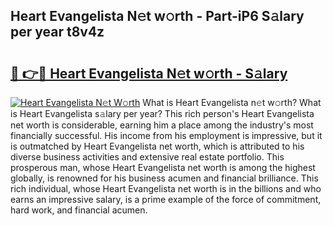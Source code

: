 ## Heart Evangelista N𝚎t w𝚘rth - Part-iP6 S𝚊lary per year t8v4z

# <h2><a href="http://gc468b.nevu.top/?p=Heart+Evangelista">🔗 👉🔴 Heart Evangelista N𝚎t w𝚘rth - S𝚊lary</a></h2>

[![Heart Evangelista N𝚎t W𝚘rth](https://i.imgur.com/Oavwk0R.jpeg)](http://gc468b.nevu.top/?p=Heart+Evangelista)
What is Heart Evangelista n𝚎t w𝚘rth? What is Heart Evangelista s𝚊lary per year?
This rich person's Heart Evangelista net worth is considerable, earning him a place among the industry's most financially successful. His income from his employment is impressive, but it is outmatched by Heart Evangelista net worth, which is attributed to his diverse business activities and extensive real estate portfolio. This prosperous man, whose Heart Evangelista net worth is among the highest globally, is renowned for his business acumen and financial brilliance. This rich individual, whose Heart Evangelista net worth is in the billions and who earns an impressive salary, is a prime example of the force of commitment, hard work, and financial acumen.
